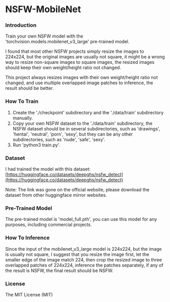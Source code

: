 # NSFW-MobileNet
### Introduction
Train your own NSFW model with the 'torchvision.models.mobilenet_v3_large' pre-trained model.

I found that most other NSFW projects simply resize the images to 224x224, but the original images are usually not square, it might be a wrong way to resize non-square images to square images, the resized images should keep their own weight/height ratio not changed.

This project always resizes images with their own weight/height ratio not changed, and use multiple overlapped image patches to inference, the result should be better.
### How To Train
1. Create the './checkpoint' subdirectory and the './data/train' subdirectory manually.
2. Copy your own NSFW dataset to the './data/train' subdirectory, the NSFW dataset should be in several subdirectories, such as 'drawings', 'hentai', 'neutral', 'porn', 'sexy', but they can be any other subdirectories, such as 'nude', 'safe', 'sexy'.
3. Run 'python3 train.py'.
### Dataset
I had trained the model with this dataset: [https://huggingface.co/datasets/deepghs/nsfw_detect](https://huggingface.co/datasets/deepghs/nsfw_detect)

Note: The link was gone on the official website, please download the dataset from other huggingface mirror websites.
### Pre-Trained Model
The pre-trained model is 'model_full.pth', you can use this model for any purposes, including commercial projects.
### How To Inference
Since the input of the mobilenet_v3_large model is 224x224, but the image is usually not square, I suggest that you resize the image first, let the smaller edge of the image match 224, then crop the resized image to three overlapped patches of 224x224, inference the patches separately, if any of the result is NSFW, the final result should be NSFW.
### License
The MIT License (MIT)
